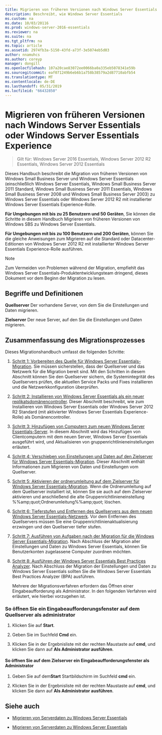 ```yaml
---
title: Migrieren von früheren Versionen nach Windows Server Essentials oder Windows Server Essentials Experience
description: Beschreibt, wie Windows Server Essentials
ms.custom: na
ms.date: 10/03/20116
ms.prod: windows-server-2016-essentials
ms.reviewer: na
ms.suite: na
ms.tgt_pltfrm: na
ms.topic: article
ms.assetid: 2974fb3a-5150-43fd-a73f-3e5074eb5d03
author: nnamuhcs
ms.author: coreyp
manager: dongill
ms.openlocfilehash: 107a20cae83072ee0066ba0a335eb5078341e59b
ms.sourcegitcommit: eaf071249b6eb6b1a758b38579a2d87710abfb54
ms.translationtype: MT
ms.contentlocale: de-DE
ms.lasthandoff: 05/31/2019
ms.locfileid: "66432850"
---
```

# <a name="migrate-from-previous-versions-to-windows-server-essentials-or-windows-server-essentials-experience"></a>Migrieren von früheren Versionen nach Windows Server Essentials oder Windows Server Essentials Experience

>Gilt für: Windows Server 2016 Essentials, Windows Server 2012 R2 Essentials, Windows Server 2012 Essentials

Dieses Handbuch beschreibt die Migration von früheren Versionen von Windows Small Business Server und Windows Server Essentials (einschließlich Windows Server Essentials, Windows Small Business Server 2011 Standard, Windows Small Business Server 2011 Essentials, Windows Small Business Server 2008 und Windows Small Business Server 2003) zu Windows Server Essentials oder Windows Server 2012 R2 mit installierter Windows Server Essentials Experience-Rolle.  
  
 **Für Umgebungen mit bis zu 25 Benutzern und 50 Geräten**, Sie können die Schritte in diesem Handbuch Migrieren von früheren Versionen von Windows SBS zu Windows Server Essentials.  
  
 **Für Umgebungen mit bis zu 100 Benutzern und 200 Geräten**, können Sie die gleiche Anweisungen zum Migrieren auf die Standard oder Datacenter-Editionen von Windows Server 2012 R2 mit installierter Windows Server Essentials Experience-Rolle ausführen.  
  
> [!NOTE]
>  Zum Vermeiden von Problemen während der Migration, empfiehlt das Windows Server Essentials-Produktentwicklungsteam dringend, dieses Dokument vor dem Beginn der Migration zu lesen.  
  
## <a name="terms-and-definitions"></a>Begriffe und Definitionen  
 **Quellserver** Der vorhandene Server, von dem Sie die Einstellungen und Daten migrieren.  
  
 **Zielserver** Der neue Server, auf den Sie die Einstellungen und Daten migrieren.  
  
## <a name="migration-process-summary"></a>Zusammenfassung des Migrationsprozesses  
 Dieses Migrationshandbuch umfasst die folgenden Schritte:  
  
1. [Schritt 1: Vorbereiten des Quelle für Windows Server Essentials-Migration](Step-1--Prepare-your-Source-Server-for-Windows-Server-Essentials-migration.md).  Sie müssen sicherstellen, dass der Quellserver und das Netzwerk für die Migration bereit sind. Mit den Schritten in diesem Abschnitt können Sie den Quellserver sichern, die Systemintegrität des Quellservers prüfen, die aktuellen Service Packs und Fixes installieren und die Netzwerkkonfiguration überprüfen.  
  
2. [Schritt 2: Installieren von Windows Server Essentials als ein neuer replikatsdomänencontroller](Step-2--Install-Windows-Server-Essentials-as-a-new-replica-domain-controller.md). Dieser Abschnitt beschreibt, wie zum Installieren von Windows Server Essentials oder Windows Server 2012 R2 Standard (mit aktivierter Windows Server Essentials Experience-Rolle) als Domänencontroller.  
  
3. [Schritt 3: Hinzufügen von Computern zum neuen Windows Server Essentials-Server](Step-3--Join-computers-to-the-new-Windows-Server-Essentials-server.md).  In diesem Abschnitt wird das Hinzufügen von Clientcomputern mit dem neuen Server, Windows Server Essentials ausgeführt wird, und Aktualisieren von gruppenrichtlinieneinstellungen erläutert.  
  
4. [Schritt 4: Verschieben von Einstellungen und Daten auf den Zielserver für Windows Server Essentials-Migration](Step-4--Move-settings-and-data-to-the-Destination-Server-for-Windows-Server-Essentials-migration.md).  Dieser Abschnitt enthält Informationen zum Migrieren von Daten und Einstellungen vom Quellserver.  
  
5. [Schritt 5: Aktivieren der ordnerumleitung auf dem Zielserver für Windows Server Essentials-Migration](Step-5--Enable-folder-redirection-on-the-Destination-Server-for-Windows-Server-Essentials-migration.md).  Wenn die Ordnerumleitung auf dem Quellserver installiert ist, können Sie sie auch auf dem Zielserver aktivieren und anschließend die alte Gruppenrichtlinieneinstellung %%amp;quot;Ordnerumleitung%%amp;quot; löschen.  
  
6. [Schritt 6: Tieferstufen und Entfernen des Quellservers aus dem neuen Windows Server Essentials-Netzwerk](Step-6--Demote-and-remove-the-Source-Server-from-the-new-Windows-Server-Essentials-network.md).  Vor dem Entfernen des Quellservers müssen Sie eine Gruppenrichtlinienaktualisierung erzwingen und den Quellserver tiefer stufen.  
  
7. [Schritt 7: Ausführen von Aufgaben nach der Migration für die Windows Server Essentials-Migration](Step-7--Perform-post-migration-tasks-for-the-Windows-Server-Essentials-migration.md).  Nach Abschluss der Migration aller Einstellungen und Daten zu Windows Server Essentials, können Sie Benutzerkonten zugelassene Computer zuordnen möchten.  
  
8. [Schritt 8: Ausführen der Windows Server Essentials Best Practices Analyzer](Step-8--Run-the-Windows-Server-Essentials-Best-Practices-Analyzer.md).  Nach Abschluss der Migration der Einstellungen und Daten zu Windows Server Essentials sollten Sie die Windows Server Essentials Best Practices Analyzer (BPA) ausführen.  
  
   Mehrere der Migrationsverfahren erfordern das Öffnen einer Eingabeaufforderung als Administrator. In den folgenden Verfahren wird erläutert, wie hierbei vorzugehen ist.  
  
###  <a name="BKMK_OpenACommandPromptAsAdmin"></a> So öffnen Sie ein Eingabeaufforderungsfenster auf dem Quellserver als administrator  
  
1.  Klicken Sie auf **Start**.  
  
2.  Geben Sie im Suchfeld **Cmd** ein.  
  
3.  Klicken Sie in der Ergebnisliste mit der rechten Maustaste auf **cmd**, und klicken Sie dann auf **Als Administrator ausführen**.  
  
#### <a name="to-open-a-command-prompt-window-on-the-destination-server-as-an-administrator"></a>So öffnen Sie auf dem Zielserver ein Eingabeaufforderungsfenster als Administrator  
  
1.  Geben Sie auf dem**Start** Startbildschirm im Suchfeld **cmd** ein.  
  
2.  Klicken Sie in der Ergebnisliste mit der rechten Maustaste auf **cmd**, und klicken Sie dann auf **Als Administrator ausführen**.  
  
## <a name="see-also"></a>Siehe auch  
  
-   [Migrieren von Serverdaten zu Windows Server Essentials](Migrate-Server-Data-to-Windows-Server-Essentials.md)

-   [Migrieren von Serverdaten zu Windows Server Essentials](../migrate/Migrate-Server-Data-to-Windows-Server-Essentials.md)

